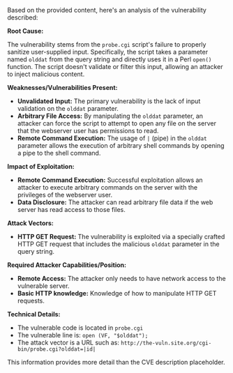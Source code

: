 Based on the provided content, here's an analysis of the vulnerability described:

**Root Cause:**

The vulnerability stems from the `probe.cgi` script's failure to properly sanitize user-supplied input. Specifically, the script takes a parameter named `olddat` from the query string and directly uses it in a Perl `open()` function. The script doesn't validate or filter this input, allowing an attacker to inject malicious content.

**Weaknesses/Vulnerabilities Present:**

*   **Unvalidated Input:** The primary vulnerability is the lack of input validation on the `olddat` parameter.
*   **Arbitrary File Access:** By manipulating the `olddat` parameter, an attacker can force the script to attempt to open any file on the server that the webserver user has permissions to read.
*   **Remote Command Execution:** The usage of `|` (pipe) in the `olddat` parameter allows the execution of arbitrary shell commands by opening a pipe to the shell command.

**Impact of Exploitation:**

*   **Remote Command Execution:** Successful exploitation allows an attacker to execute arbitrary commands on the server with the privileges of the webserver user.
*   **Data Disclosure:**  The attacker can read arbitrary file data if the web server has read access to those files.

**Attack Vectors:**

*   **HTTP GET Request:** The vulnerability is exploited via a specially crafted HTTP GET request that includes the malicious `olddat` parameter in the query string.

**Required Attacker Capabilities/Position:**

*   **Remote Access:** The attacker only needs to have network access to the vulnerable server.
*   **Basic HTTP knowledge:** Knowledge of how to manipulate HTTP GET requests.

**Technical Details:**

*   The vulnerable code is located in `probe.cgi`
*   The vulnerable line is: `open (VF, "$olddat");`
*   The attack vector is a URL such as: `http://the-vuln.site.org/cgi-bin/probe.cgi?olddat=|id|`

This information provides more detail than the CVE description placeholder.